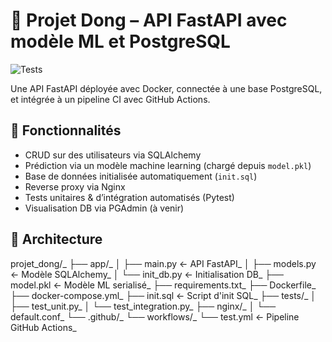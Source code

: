 
# 🧠 Projet Dong – API FastAPI avec modèle ML et PostgreSQL

![Tests](https://github.com/raouf-H8/ml_fastapi_app/actions/workflows/test.yml/badge.svg)

Une API FastAPI déployée avec Docker, connectée à une base PostgreSQL, et intégrée à un pipeline CI avec GitHub Actions.

## 🚀 Fonctionnalités

- CRUD sur des utilisateurs via SQLAlchemy
- Prédiction via un modèle machine learning (chargé depuis `model.pkl`)
- Base de données initialisée automatiquement (`init.sql`)
- Reverse proxy via Nginx
- Tests unitaires & d’intégration automatisés (Pytest)
- Visualisation DB via PGAdmin (à venir)

## 🧱 Architecture

projet_dong/_
├── app/_
│ ├── main.py ← API FastAPI_
│ ├── models.py ← Modèle SQLAlchemy_
│ └── init_db.py ← Initialisation DB_
├── model.pkl ← Modèle ML serialisé_
├── requirements.txt_
├── Dockerfile_
├── docker-compose.yml_
├── init.sql ← Script d'init SQL_
├── tests/_
│ ├── test_unit.py_
│ └── test_integration.py_
├── nginx/_
│ └── default.conf_
└── .github/_
└── workflows/_
└── test.yml ← Pipeline GitHub Actions_
